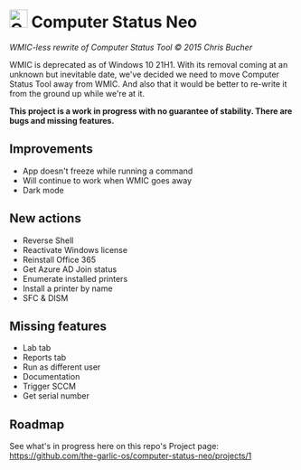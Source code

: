 # <img src="computer_on_fire.ico" alt="Computer on fire" height="32"/> Computer Status Neo
_WMIC-less rewrite of Computer Status Tool © 2015 Chris Bucher_

WMIC is deprecated as of Windows 10 21H1. With its removal coming at an unknown but inevitable date, we've decided we need to move Computer Status Tool away from WMIC. And also that it would be better to re-write it from the ground up while we're at it.

**This project is a work in progress with no guarantee of stability. There are bugs and missing features.**

## Improvements
- App doesn't freeze while running a command
- Will continue to work when WMIC goes away
- Dark mode

## New actions
- Reverse Shell
- Reactivate Windows license
- Reinstall Office 365
- Get Azure AD Join status
- Enumerate installed printers
- Install a printer by name
- SFC & DISM

## Missing features
- Lab tab
- Reports tab
- Run as different user
- Documentation
- Trigger SCCM
- Get serial number

## Roadmap
See what's in progress here on this repo's Project page: https://github.com/the-garlic-os/computer-status-neo/projects/1
